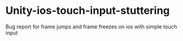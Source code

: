 # Unity-ios-touch-input-stuttering
Bug report for frame jumps and frame freezes on ios with simple touch input
